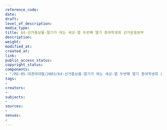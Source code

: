 ```yaml
---
reference_code: 
date: 
draft: 
level_of_description: 
media_type: 
title: 64-선거홍보물-딸기가 여는 세상-열 두번째 딸기 총여학생회 선거운동본부
description: 
weight: 
modified_at: 
created_at: 
link: 
public_access_status: 
copyright_status: 
components:
- "/RG-05-대경여대협/2003/64-선거홍보물-딸기가 여는 세상-열 두번째 딸기 총여학생회 선거운동본부.pdf"
tags:
- 
creators:
- 
subjects:
- 
sources:
- 
venues:
- 
---
```

